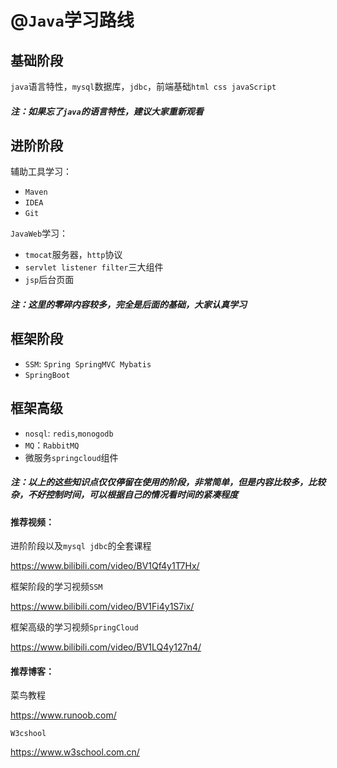 # @`Java`学习路线

## 基础阶段

`java`语言特性，`mysql`数据库，`jdbc`，前端基础`html css javaScript`  

##### 注：如果忘了`java`的语言特性，建议大家重新观看

## 进阶阶段

辅助工具学习：

- `Maven`
-  `IDEA` 
- `Git`

`JavaWeb`学习：

- `tmocat`服务器，`http`协议
- `servlet listener filter`三大组件
- `jsp`后台页面 

##### 注：这里的零碎内容较多，完全是后面的基础，大家认真学习

## 框架阶段

- `SSM`: `Spring SpringMVC Mybatis`
- `SpringBoot`

## 框架高级

- `nosql`: `redis`,`monogodb`
- `MQ`：`RabbitMQ`
- 微服务`springcloud`组件

##### 注：以上的这些知识点仅仅停留在使用的阶段，非常简单，但是内容比较多，比较杂，不好控制时间，可以根据自己的情况看时间的紧凑程度

#### 推荐视频：

进阶阶段以及`mysql jdbc`的全套课程

https://www.bilibili.com/video/BV1Qf4y1T7Hx/

框架阶段的学习视频`SSM`

https://www.bilibili.com/video/BV1Fi4y1S7ix/

框架高级的学习视频`SpringCloud`

https://www.bilibili.com/video/BV1LQ4y127n4/

#### 推荐博客：

菜鸟教程

https://www.runoob.com/

`W3cshool`

https://www.w3school.com.cn/